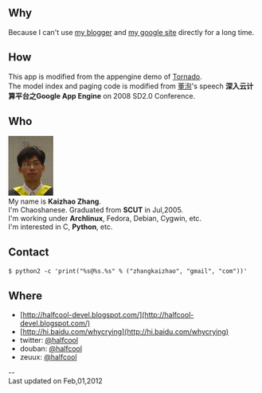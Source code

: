 ## Why

Because I can't use
[my blogger](http://halfcool-devel.blogspot.com/)
and [my google site](http://sites.google.com/site/halfcool/)
directly for a long time.  


## How

This app is modified from the appengine demo of
[Tornado](http://github.com/facebook/tornado).  
The model index and paging code is modified
from [董洵](http://www.alexdong.com/)'s speech
**深入云计算平台之Google App Engine**
on 2008 SD2.0 Conference.


## Who

![](/static/zkc.jpg)  
My name is **Kaizhao Zhang**.  
I'm Chaoshanese. Graduated from **SCUT** in Jul,2005.  
I'm working under **Archlinux**, Fedora, Debian, Cygwin, etc.  
I'm interested in C, **Python**, etc.

## Contact

    $ python2 -c 'print("%s@%s.%s" % ("zhangkaizhao", "gmail", "com"))'

## Where

  * [http://halfcool-devel.blogspot.com/](http://halfcool-devel.blogspot.com/)
  * [http://hi.baidu.com/whycrying](http://hi.baidu.com/whycrying)
  * twitter: [@halfcool](http://twitter.com/halfcool)
  * douban: [@halfcool](http://www.douban.com/people/halfcool/)
  * zeuux: [@halfcool](http://www.zeuux.com/friend/user/halfcool/)

--  
Last updated on Feb,01,2012
